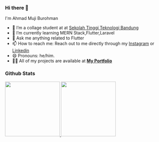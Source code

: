 ### Hi there 👋

I'm Ahmad Muji Burohman

<!--
**ahmadm712/ahmadm712** is a ✨ _special_ ✨ repository because its `README.md` (this file) appears on your GitHub profile.

Here are some ideas to get you started:
-->

- 🔭 I’m a collage student at at [Sekolah Tinggi Teknologi Bandung](https://sttbandung.ac.id)
- 🌱 I’m currently learning MERN Stack,Flutter,Laravel
- 💬 Ask me anything related to Flutter
- 📫 How to reach me: Reach out to me directly through my [Instagram](https://instagram.com/ahmxmad) or [Linkedin](https://www.linkedin.com/in/ahmad-muji-burohman/)
- 😄 Pronouns: he/him.
- 👨‍💻 All of my projects are available at **[My Portfolio](https://ahmadmuji.netlify.app/)**

### Github Stats

<p align="left">
<a href="https://github.com/ahmadm712">
   <img height="180em" src="https://github-readme-stats-eight-theta.vercel.app/api?username=ahmadm712&show_icons=true&theme=algolia&include_all_commits=true&count_private=true"/>
  <img height="180em" src="https://github-readme-stats-eight-theta.vercel.app/api/top-langs/?username=ahmadm712&layout=compact&langs_count=8&theme=algolia"/>
</a>
</p>
